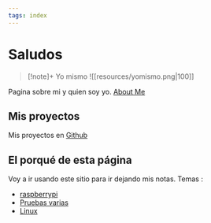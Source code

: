 ```yaml
---
tags: index
---
```


# Saludos

>[!note]+ Yo mismo
> ![[resources/yomismo.png|100]]
> 

Pagina sobre mi y quien soy yo. [About Me](about/About%20Me.md)

## Mis proyectos
Mis proyectos en [Github](https://github.com/FROSADO)


## El porqué de esta página
Voy a ir usando este sitio para ir dejando mis notas. 
Temas : 
- [raspberrypi](raspberrypi/raspberrypi.md)
- [Pruebas varias](Prueba/Prueba.md)
- [Linux](Linux/Linux.md)
